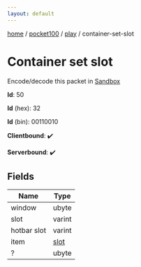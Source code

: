 ```yaml
---
layout: default
---
```


[home](/)  /  [pocket100](/protocol/pocket100)  /  [play](/protocol/pocket100/play)  /  container-set-slot

# Container set slot

Encode/decode this packet in [Sandbox](../../../sandbox/pocket100#Play.ContainerSetSlot)

**Id**: 50

**Id** (hex): 32

**Id** (bin): 00110010

**Clientbound**: ✔️

**Serverbound**: ✔️

## Fields

Name | Type
---|---
window | ubyte
slot | varint
hotbar slot | varint
item | [slot](/protocol/pocket100/types/slot)
? | ubyte

